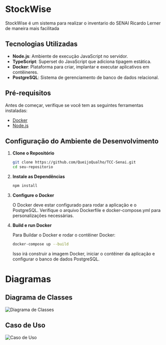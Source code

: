 # StockWise

StockWise é um sistema para realizar o inventario do SENAI Ricardo Lerner de maneira mais facilitada

## Tecnologias Utilizadas

- **Node.js**: Ambiente de execução JavaScript no servidor.
- **TypeScript**: Superset do JavaScript que adiciona tipagem estática.
- **Docker**: Plataforma para criar, implantar e executar aplicativos em contêineres.
- **PostgreSQL**: Sistema de gerenciamento de banco de dados relacional.

## Pré-requisitos

Antes de começar, verifique se você tem as seguintes ferramentas instaladas:

- [Docker](https://docs.docker.com/get-docker/)
- [Node.js](https://nodejs.org/) 

## Configuração do Ambiente de Desenvolvimento

1. **Clone o Repositório**

    ```bash
    git clone https://github.com/QueijoQualho/TCC-Senai.git
    cd seu-repositorio
    ```

2. **Instale as Dependências**

    ```bash
    npm install
    ```

3. **Configure o Docker**

    O Docker deve estar configurado para rodar a aplicação e o PostgreSQL. Verifique o arquivo Dockerfile e docker-compose.yml para personalizações necessárias.

4. **Build e run Docker**

    Para Buildar o Docker e rodar o contêiner Docker:

    ```bash
    docker-compose up --build
    ```

    Isso irá construir a imagem Docker, iniciar o contêiner da aplicação e configurar o banco de dados PostgreSQL.

# Diagramas
## Diagrama de Classes
  ![Diagrama de Classes](https://github.com/user-attachments/assets/262d00be-0bff-4b13-924d-1f577936b24e)

## Caso de Uso
  ![Caso de Uso](https://github.com/user-attachments/assets/e53533be-2f66-49b2-a02c-d0fd6d650077)
